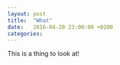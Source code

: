```yaml
---
layout: post
title:  "What"
date:   2016-04-20 23:00:00 +0200
categories:
---
```


This is a thing to look at!
